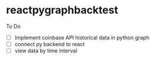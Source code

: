 # reactpygraphbacktest
To Do
- [ ] Implement coinbase API historical data in python graph
- [ ] connect py backend to react
- [ ] view data by time interval

